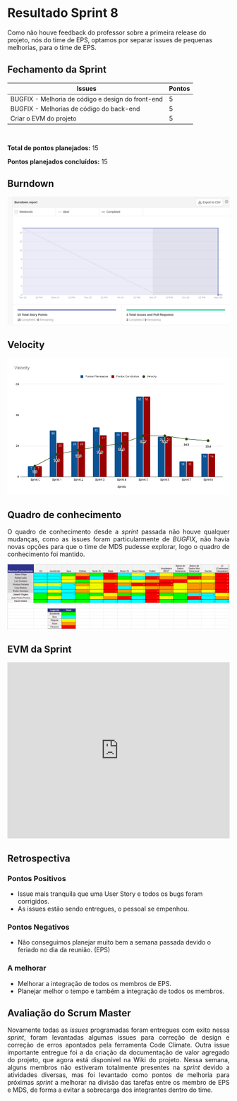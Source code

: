 # Resultado Sprint 8

<p style="align-item: justify;">
    Como não houve feedback do professor sobre a primeira release do projeto, nós do time de EPS, optamos por separar issues de pequenas melhorias, para o time de EPS.
</p>

## Fechamento da Sprint

| Issues | Pontos |
| ------ | ------ |
| BUGFIX - Melhoria de código e design do front-end | 5 |
| BUGFIX - Melhorias de código do back-end | 5 |
| Criar o EVM do projeto | 5 |

</br>

**Total de pontos planejados:** 15
</br>

**Pontos planejados concluídos:** 15
</br>

## Burndown

![Burnout Sprint 8](./img/burndown_sprint08.png)

## Velocity

![Velocity Sprint 8](./img/velocity_sprint08.png)

## Quadro de conhecimento

<p style="text-align: justify;">
   O quadro de conhecimento desde a <i>sprint</i> passada não houve qualquer mudanças, como as issues foram particularmente de <i>BUGFIX</i>, não havia novas opções para que o time de MDS pudesse explorar, logo o quadro de conhecimento foi mantido.
</p>

![Quadro Sprint 6](./img/quadro_conhecimento_sprint_06.png)

## EVM da Sprint

<iframe style="width: 100%; height: 400px;"  seamless frameborder="0" scrolling="no" src="https://docs.google.com/spreadsheets/d/e/2PACX-1vTKacsqu4_Id3fiivyQCnw7btXFrMPZ5HP8UL2cBn4Y-f7acPC6JadEeH8GHFUDzA/pubchart?oid=756327297&amp;format=interactive"></iframe>

## Retrospectiva

### Pontos Positivos

- Issue mais tranquila que uma User Story e todos os bugs foram corrigidos.
- As issues estão sendo entregues, o pessoal se empenhou.

### Pontos Negativos

- Não conseguimos planejar muito bem a semana passada devido o feriado no dia da reunião. (EPS)

### A melhorar

- Melhorar a integração de todos os membros de EPS.
- Planejar melhor o tempo e também a integração de todos os membros.

## Avaliação do Scrum Master

<p style="text-align: justify;">
    Novamente todas as <i>issues</i> programadas foram entregues com exito nessa  <i>sprint</i>, foram levantadas algumas issues para correção de design e correção de erros apontados pela ferramenta Code Climate. Outra issue importante entregue foi a da criação da documentação de valor agregado do projeto, que agora está disponível na Wiki do projeto. Nessa semana, alguns membros não estiveram totalmente presentes na <i>sprint</i> devido a atividades diversas, mas foi levantado como pontos de melhoria para próximas <i>sprint</i> a melhorar na divisão das tarefas entre os membro de EPS e MDS, de forma a evitar a sobrecarga dos integrantes dentro do time.
</p>
